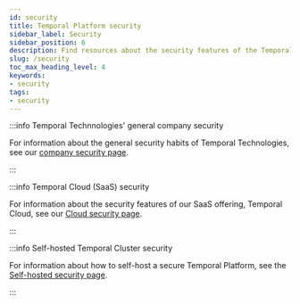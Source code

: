 ```yaml
---
id: security
title: Temporal Platform security
sidebar_label: Security
sidebar_position: 6
description: Find resources about the security features of the Temporal Platform.
slug: /security
toc_max_heading_level: 4
keywords:
- security
tags:
- security
---
```


<!-- THIS FILE IS GENERATED. DO NOT EDIT THIS FILE DIRECTLY -->

:::info Temporal Technnologies' general company security

For information about the general security habits of Temporal Technologies, see our [company security page](/temporal-technologies-inc-security).

:::

:::info Temporal Cloud (SaaS) security

For information about the security features of our SaaS offering, Temporal Cloud, see our [Cloud security page](/cloud/security#).

:::

:::info Self-hosted Temporal Cluster security

For information about how to self-host a secure Temporal Platform, see the [Self-hosted security page](/self-hosted-guide/security#).

:::

